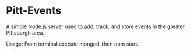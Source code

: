 # Pitt-Events
A simple Node.js server used to add, track, and store events in the greater Pittsburgh area.


Usage:
From terminal execute mongod, then npm start.
